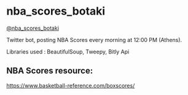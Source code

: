 # nba_scores_botaki

[@nba_scores_botaki](https://twitter.com/nbascoresbotaki)

Twitter bot, posting NBA Scores every morning at 12:00 PM (Athens).

Libraries used : BeautifulSoup, Tweepy, Bitly Api

## NBA Scores resource:
https://www.basketball-reference.com/boxscores/
